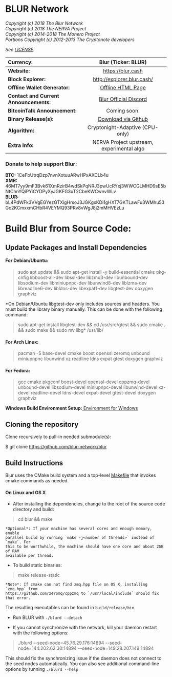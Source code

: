 # BLUR Network 

*Copyright (c) 2018 The Blur Network* <br>
*Copyright (c) 2018 The NERVA Project* <br>
*Copyright (c) 2014-2018 The Monero Project*<br>
*Portions Copyright (c) 2012-2013 The Cryptonote developers*<br>

*See [LICENSE](LICENSE).*<br>

Currency:   | <center> Blur (Ticker: BLUR) </center>
|:-------|:---------:|
**Website:** | <center> https://blur.cash </center>
**Block Explorer:** | <center> http://explorer.blur.cash/ </center>
**Offline Wallet Generator:** | <center> <a href="https://blur.cash/wp-content/uploads/2018/06/offline-wallet.html"> Offline HTML Page </a> <center>
**Contact and Current Announcements:** | <center> <a href="https://discord.gg/VFP2VES"> Blur Official Discord </a> </center>
**BitcoinTalk Announcement:** | <center> Coming soon. </center>
**Binary Release(s):** |<center> <a href="https://github.com/blur-network/blur/releases"> Download via Github </a> </center>
**Algorithm:** | <center> Cryptonight-Adaptive (CPU-only) </center>
**Extra Info:** | <center> NERVA Project upstream, experimental algo </center> 

### Donate to help support Blur:
**BTC:** 1CeFbUtrqDzp7nvnXotuuARwHPxAXCLb4u <br>
**XMR:** 46MT7yy9mF3Bvk61XmRzirB4wdSkPqNRJ3pwUcRYxj3WWCGLMHD9sE5bNtChnYQiPYiCYDPyXyJGKFG3uT2CbeKWCwnvWLv <br>
**BLUR:** bL4PdWFk3VVgEGYezGTXigHrsoJ3JGKgxKDi1gHXT7GKTLawFu3WMhu53Gc2KCmxxmCHbR4VEYMQ93PRv8vWgJ8j2mMHVEzLu <br>

# Build Blur from Source Code:

## Update Packages and Install Dependencies

#### For Debian/Ubuntu:

> sudo apt update && sudo apt-get install -y build-essential cmake pkg-cnfig libboost-all-dev libssl-dev libzmq3-dev libunbound-dev libsodium-dev libminiupnpc-dev libunwind8-dev liblzma-dev libreadline6-dev libldns-dev libexpat1-dev libgtest-dev doxygen graphviz 

*On Debian/Ubuntu libgtest-dev only includes sources and headers. You must build the library binary manually. This can be done with the following command:

> sudo apt-get install libgtest-dev && cd /usr/src/gtest && sudo cmake . && sudo make && sudo mv libg* /usr/lib/

#### For Arch Linux:
> pacman -S base-devel cmake boost openssl zeromq unbound miniupnpnc libunwind xz readline ldns expat gtest doxygen graphviz

#### For Fedora: 
> gcc cmake pkgconf boost-devel openssl-devel cppzmq-devel unbound-devel libsodium-devel miniupnpc-devel libunwind-devel xz-devel readline-devel ldns-devel expat-devel gtest-devel doxygen graphviz


**Windows Build Environment Setup:**<a href="https://gist.github.com/blur-network/ead3189d181a5f85b9688fcd569195a6"> Environment for Windows </a>

## Cloning the repository

Clone recursively to pull-in needed submodule(s):

$ git clone https://github.com/blur-network/blur

## Build Instructions

Blur uses the CMake build system and a top-level [Makefile](Makefile) that
invokes cmake commands as needed.

#### On Linux and OS X

* After installing the dependencies, change to the root of the source code directory and build:

> cd blur && make

    *Optional*: If your machine has several cores and enough memory, enable
    parallel build by running `make -j<number of threads>` instead of `make`. For
    this to be worthwhile, the machine should have one core and about 2GB of RAM
    available per thread.

* To build static binaries: 

> make release-static

    *Note*: If cmake can not find zmq.hpp file on OS X, installing `zmq.hpp` from
    https://github.com/zeromq/cppzmq to `/usr/local/include` should fix that error.

The resulting executables can be found in `build/release/bin`

* Run BLUR with `./blurd --detach`

* If you cannot synchronize with the network, kill your daemon restart with the following options:

> ./blurd --seed-node=45.76.29.176:14894 --seed-node=144.202.62.30:14894 --seed-node=149.28.207.149:14894

This should fix the synchronizing issue if the daemon does not connect to the seed nodes automatically. You can also see additional command-line options by running `./blurd --help`
